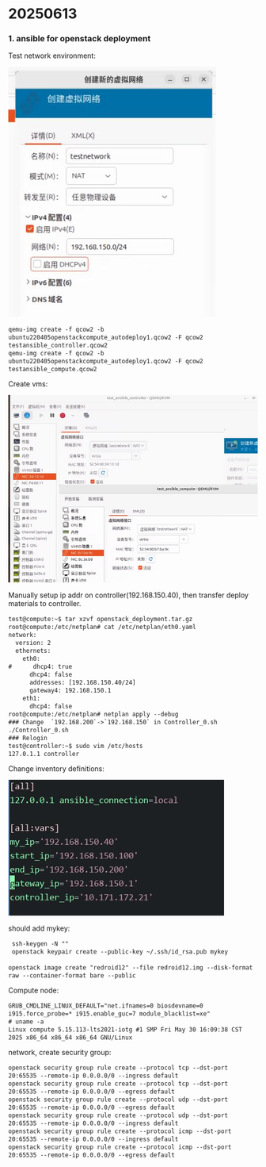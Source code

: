 # 20250613
### 1. ansible for openstack deployment
Test network environment:    

![./images/2025_06_13_11_06_54_420x504.jpg](./images/2025_06_13_11_06_54_420x504.jpg)

```
qemu-img create -f qcow2 -b ubuntu220405openstackcompute_autodeploy1.qcow2 -F qcow2 testansible_controller.qcow2
qemu-img create -f qcow2 -b ubuntu220405openstackcompute_autodeploy1.qcow2 -F qcow2 testansible_compute.qcow2
```
Create vms:    

![./images/2025_06_13_11_15_06_992x743.jpg](./images/2025_06_13_11_15_06_992x743.jpg)

Manually setup ip addr on controller(192.168.150.40), then transfer deploy materials to controller.      

```
test@compute:~$ tar xzvf openstack_deployment.tar.gz 
root@compute:/etc/netplan# cat /etc/netplan/eth0.yaml 
network:
  version: 2
  ethernets:
    eth0:
#      dhcp4: true
      dhcp4: false
      addresses: [192.168.150.40/24]
      gateway4: 192.168.150.1
    eth1:
      dhcp4: false
root@compute:/etc/netplan# netplan apply --debug
### Change  `192.168.200`->`192.168.150` in Controller_0.sh
./Controller_0.sh
### Relogin
test@controller:~$ sudo vim /etc/hosts
127.0.1.1 controller
```
Change inventory definitions:     

![./images/2025_06_13_11_22_28_436x274.jpg](./images/2025_06_13_11_22_28_436x274.jpg)

should add mykey:      

```
 ssh-keygen -N ""
 openstack keypair create --public-key ~/.ssh/id_rsa.pub mykey

openstack image create "redroid12" --file redroid12.img --disk-format raw --container-format bare --public
```

Compute node:   

```
GRUB_CMDLINE_LINUX_DEFAULT="net.ifnames=0 biosdevname=0 i915.force_probe=* i915.enable_guc=7 module_blacklist=xe"
# uname -a
Linux compute 5.15.113-lts2021-iotg #1 SMP Fri May 30 16:09:38 CST 2025 x86_64 x86_64 x86_64 GNU/Linux
```

network, create security group:      

```
openstack security group rule create --protocol tcp --dst-port 20:65535 --remote-ip 0.0.0.0/0 --ingress default
openstack security group rule create --protocol tcp --dst-port 20:65535 --remote-ip 0.0.0.0/0 --egress default
openstack security group rule create --protocol udp --dst-port 20:65535 --remote-ip 0.0.0.0/0 --egress default
openstack security group rule create --protocol udp --dst-port 20:65535 --remote-ip 0.0.0.0/0 --ingress default
openstack security group rule create --protocol icmp --dst-port 20:65535 --remote-ip 0.0.0.0/0 --ingress default
openstack security group rule create --protocol icmp --dst-port 20:65535 --remote-ip 0.0.0.0/0 --egress default
```
